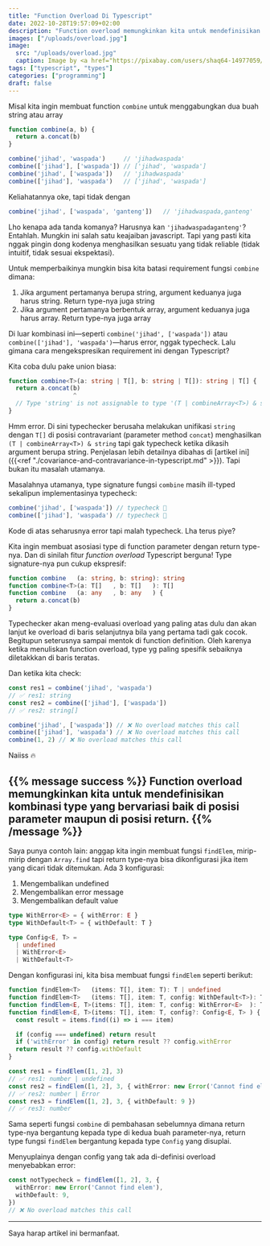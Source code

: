 ```yaml
---
title: "Function Overload Di Typescript"
date: 2022-10-28T19:57:09+02:00
description: "Function overload memungkinkan kita untuk mendefinisikan kombinasi type yang bervariasi baik di posisi parameter maupun di posisi return."
images: ["/uploads/overload.jpg"]
image:
  src: "/uploads/overload.jpg"
  caption: Image by <a href="https://pixabay.com/users/shaq64-14977059/?utm_source=link-attribution&amp;utm_medium=referral&amp;utm_campaign=image&amp;utm_content=4780853">Stephan Westphal</a> from <a href="https://pixabay.com//?utm_source=link-attribution&amp;utm_medium=referral&amp;utm_campaign=image&amp;utm_content=4780853">Pixabay</a>
tags: ["typescript", "types"]
categories: ["programming"]
draft: false
---
```


Misal kita ingin membuat function `combine` untuk menggabungkan dua buah string atau array

```ts
function combine(a, b) {
  return a.concat(b)
}

combine('jihad', 'waspada')     // 'jihadwaspada'
combine(['jihad'], ['waspada']) // ['jihad', 'waspada']
combine('jihad', ['waspada'])   // 'jihadwaspada'
combine(['jihad'], 'waspada')   // ['jihad', 'waspada']
```

Keliahatannya oke, tapi tidak dengan

```ts
combine('jihad', ['waspada', 'ganteng'])   // 'jihadwaspada,ganteng'
```

Lho kenapa ada tanda komanya? Harusnya kan `'jihadwaspadaganteng'`? Entahlah. Mungkin ini salah satu keajaiban javascript. Tapi yang pasti kita nggak pingin dong kodenya menghasilkan sesuatu yang tidak reliable (tidak intuitif, tidak sesuai ekspektasi).

Untuk memperbaikinya mungkin bisa kita batasi requirement fungsi `combine` dimana:
1. Jika argument pertamanya berupa string, argument keduanya juga harus string. Return type-nya juga string
2. Jika argument pertamanya berbentuk array, argument keduanya juga harus array. Return type-nya juga array

Di luar kombinasi ini—seperti `combine('jihad', ['waspada'])` atau `combine(['jihad'], 'waspada')`—harus error, nggak typecheck. Lalu gimana cara mengekspresikan requirement ini dengan Typescript?

Kita coba dulu pake union biasa:

```ts
function combine<T>(a: string | T[], b: string | T[]): string | T[] {
  return a.concat(b)
                  ^
  // Type 'string' is not assignable to type '(T | combineArray<T>) & string'
}
```

Hmm error. Di sini typechecker berusaha melakukan unifikasi `string` dengan `T[]` di posisi contravariant (parameter method `concat`) menghasilkan `(T | combineArray<T>) & string` tapi gak typecheck ketika dikasih argument berupa string. Penjelasan lebih detailnya dibahas di [artikel ini]({{<ref "./covariance-and-contravariance-in-typescript.md" >}}). Tapi bukan itu masalah utamanya.

Masalahnya utamanya, type signature fungsi `combine` masih ill-typed sekalipun implementasinya typecheck:

```ts
combine('jihad', ['waspada']) // typecheck 🤨
combine(['jihad'], 'waspada') // typecheck 🤨
```

Kode di atas seharusnya error tapi malah typecheck. Lha terus piye?

Kita ingin membuat asosiasi type di function parameter dengan return type-nya. Dan di sinilah fitur _function overload_ Typescript berguna! Type signature-nya pun cukup ekspresif:

```ts
function combine   (a: string, b: string): string
function combine<T>(a: T[]   , b: T[]   ): T[]
function combine   (a: any   , b: any   ) {
  return a.concat(b)
}
```

Typechecker akan meng-evaluasi overload yang paling atas dulu dan akan lanjut ke overload di baris selanjutnya bila yang pertama tadi gak cocok. Begitupun seterusnya sampai mentok di function definition. Oleh karenya ketika menuliskan function overload, type yg paling spesifik sebaiknya diletakkkan di baris teratas.

Dan ketika kita check:

```ts
const res1 = combine('jihad', 'waspada')
// ✅ res1: string
const res2 = combine(['jihad'], ['waspada'])
// ✅ res2: string[]

combine('jihad', ['waspada']) // ❌ No overload matches this call
combine(['jihad'], 'waspada') // ❌ No overload matches this call
combine(1, 2) // ❌ No overload matches this call
```

Naiiss 🔥

{{% message success %}}
  Function overload memungkinkan kita untuk mendefinisikan kombinasi type yang bervariasi baik di posisi parameter maupun di posisi return.
{{% /message %}}
---

Saya punya contoh lain: anggap kita ingin membuat fungsi `findElem`, mirip-mirip dengan `Array.find` tapi return type-nya bisa dikonfigurasi jika item yang dicari tidak ditemukan. Ada 3 konfigurasi:
1. Mengembalikan undefined
2. Mengembalikan error message
3. Mengembalikan default value

```ts
type WithError<E> = { withError: E }
type WithDefault<T> = { withDefault: T }

type Config<E, T> =
  | undefined
  | WithError<E>
  | WithDefault<T>
```

Dengan konfigurasi ini, kita bisa membuat fungsi `findElem` seperti berikut:

```ts
function findElem<T>   (items: T[], item: T): T | undefined
function findElem<T>   (items: T[], item: T, config: WithDefault<T>): T
function findElem<E, T>(items: T[], item: T, config: WithError<E>  ): T | E
function findElem<E, T>(items: T[], item: T, config?: Config<E, T> ) {
  const result = items.find((i) => i === item)

  if (config === undefined) return result
  if ('withError' in config) return result ?? config.withError
  return result ?? config.withDefault
}

const res1 = findElem([1, 2], 3)
// ✅ res1: number | undefined
const res2 = findElem([1, 2], 3, { withError: new Error('Cannot find elem') })
// ✅ res2: number | Error
const res3 = findElem([1, 2], 3, { withDefault: 9 })
// ✅ res3: number
```

Sama seperti fungsi `combine` di pembahasan sebelumnya dimana return type-nya bergantung kepada type di kedua buah parameter-nya, return type fungsi `findElem` bergantung kepada type `Config` yang disuplai.

Menyuplainya dengan config yang tak ada di-definisi overload menyebabkan error:

```ts
const notTypecheck = findElem([1, 2], 3, {
  withError: new Error('Cannot find elem'),
  withDefault: 9,
})
// ❌ No overload matches this call
```

---

Saya harap artikel ini bermanfaat.
